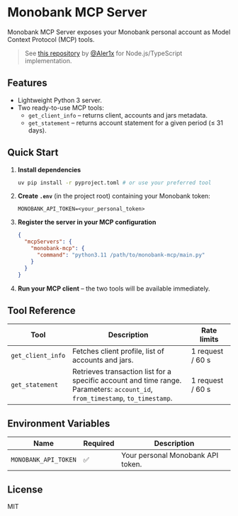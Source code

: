 # Monobank MCP Server

Monobank MCP Server exposes your Monobank personal account as Model Context Protocol (MCP) tools.
> See [this repository](https://github.com/Aler1x/Monobank-MCP) by [@Aler1x](https://github.com/Aler1x) for Node.js/TypeScript implementation.

## Features

- Lightweight Python 3 server.
- Two ready-to-use MCP tools:
  - `get_client_info` – returns client, accounts and jars metadata.
  - `get_statement` – returns account statement for a given period (≤ 31 days).

## Quick Start

1. **Install dependencies**
   ```bash
   uv pip install -r pyproject.toml # or use your preferred tool
   ```
2. **Create `.env`** (in the project root) containing your Monobank token:
   ```dotenv
   MONOBANK_API_TOKEN=<your_personal_token>
   ```
3. **Register the server in your MCP configuration**
   ```json
   {
     "mcpServers": {
       "monobank-mcp": {
         "command": "python3.11 /path/to/monobank-mcp/main.py"
       }
     }
   }
   ```
4. **Run your MCP client** – the two tools will be available immediately.

## Tool Reference

| Tool              | Description                                                                                                                       | Rate limits      |
| ----------------- | --------------------------------------------------------------------------------------------------------------------------------- | ---------------- |
| `get_client_info` | Fetches client profile, list of accounts and jars.                                                                                | 1 request / 60 s |
| `get_statement`   | Retrieves transaction list for a specific account and time range.<br/>Parameters: `account_id`, `from_timestamp`, `to_timestamp`. | 1 request / 60 s |

## Environment Variables

| Name                 | Required | Description                       |
| -------------------- | -------- | --------------------------------- |
| `MONOBANK_API_TOKEN` | ✅       | Your personal Monobank API token. |

## License

MIT
